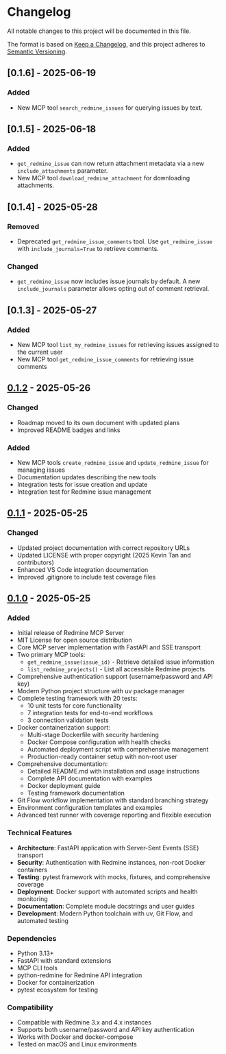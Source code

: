 # Changelog

All notable changes to this project will be documented in this file.


The format is based on [Keep a Changelog](https://keepachangelog.com/en/1.0.0/),
and this project adheres to [Semantic Versioning](https://semver.org/spec/v2.0.0.html).

## [0.1.6] - 2025-06-19
### Added
- New MCP tool `search_redmine_issues` for querying issues by text.

## [0.1.5] - 2025-06-18
### Added
- `get_redmine_issue` can now return attachment metadata via a new
  `include_attachments` parameter.
- New MCP tool `download_redmine_attachment` for downloading attachments.

## [0.1.4] - 2025-05-28

### Removed
- Deprecated `get_redmine_issue_comments` tool. Use `get_redmine_issue` with
  `include_journals=True` to retrieve comments.

### Changed
- `get_redmine_issue` now includes issue journals by default. A new
  `include_journals` parameter allows opting out of comment retrieval.

## [0.1.3] - 2025-05-27

### Added
- New MCP tool `list_my_redmine_issues` for retrieving issues assigned to the current user
- New MCP tool `get_redmine_issue_comments` for retrieving issue comments
## [0.1.2] - 2025-05-26

### Changed
- Roadmap moved to its own document with updated plans
- Improved README badges and links

### Added
- New MCP tools `create_redmine_issue` and `update_redmine_issue` for managing issues
- Documentation updates describing the new tools
- Integration tests for issue creation and update
- Integration test for Redmine issue management

## [0.1.1] - 2025-05-25

### Changed
- Updated project documentation with correct repository URLs
- Updated LICENSE with proper copyright (2025 Kevin Tan and contributors)
- Enhanced VS Code integration documentation
- Improved .gitignore to include test coverage files


## [0.1.0] - 2025-05-25

### Added
- Initial release of Redmine MCP Server
- MIT License for open source distribution
- Core MCP server implementation with FastAPI and SSE transport
- Two primary MCP tools:
  - `get_redmine_issue(issue_id)` - Retrieve detailed issue information
  - `list_redmine_projects()` - List all accessible Redmine projects
- Comprehensive authentication support (username/password and API key)
- Modern Python project structure with uv package manager
- Complete testing framework with 20 tests:
  - 10 unit tests for core functionality
  - 7 integration tests for end-to-end workflows
  - 3 connection validation tests
- Docker containerization support:
  - Multi-stage Dockerfile with security hardening
  - Docker Compose configuration with health checks
  - Automated deployment script with comprehensive management
  - Production-ready container setup with non-root user
- Comprehensive documentation:
  - Detailed README.md with installation and usage instructions
  - Complete API documentation with examples
  - Docker deployment guide
  - Testing framework documentation
- Git Flow workflow implementation with standard branching strategy
- Environment configuration templates and examples
- Advanced test runner with coverage reporting and flexible execution

### Technical Features
- **Architecture**: FastAPI application with Server-Sent Events (SSE) transport
- **Security**: Authentication with Redmine instances, non-root Docker containers
- **Testing**: pytest framework with mocks, fixtures, and comprehensive coverage
- **Deployment**: Docker support with automated scripts and health monitoring
- **Documentation**: Complete module docstrings and user guides
- **Development**: Modern Python toolchain with uv, Git Flow, and automated testing

### Dependencies
- Python 3.13+
- FastAPI with standard extensions
- MCP CLI tools
- python-redmine for Redmine API integration
- Docker for containerization
- pytest ecosystem for testing

### Compatibility
- Compatible with Redmine 3.x and 4.x instances
- Supports both username/password and API key authentication
- Works with Docker and docker-compose
- Tested on macOS and Linux environments

[0.1.1]: https://github.com/jztan/redmine-mcp-server/releases/tag/v0.1.1
[0.1.0]: https://github.com/jztan/redmine-mcp-server/releases/tag/v0.1.0
[0.1.2]: https://github.com/jztan/redmine-mcp-server/releases/tag/v0.1.2


